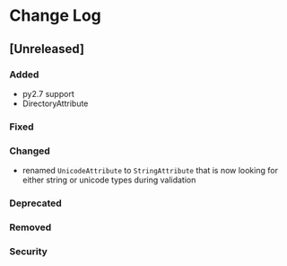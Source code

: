 # Change Log

## [Unreleased]
### Added

- py2.7 support
- DirectoryAttribute

### Fixed
### Changed

- renamed `UnicodeAttribute` to `StringAttribute` that is now looking for either string or unicode types during validation

### Deprecated
### Removed
### Security
